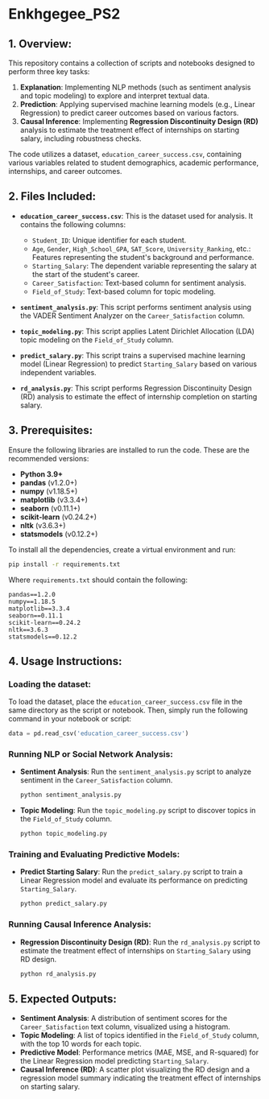 # Enkhgegee_PS2


## 1. Overview:
This repository contains a collection of scripts and notebooks designed to perform three key tasks:
1. **Explanation**: Implementing NLP methods (such as sentiment analysis and topic modeling) to explore and interpret textual data.
2. **Prediction**: Applying supervised machine learning models (e.g., Linear Regression) to predict career outcomes based on various factors.
3. **Causal Inference**: Implementing **Regression Discontinuity Design (RD)** analysis to estimate the treatment effect of internships on starting salary, including robustness checks.

The code utilizes a dataset, `education_career_success.csv`, containing various variables related to student demographics, academic performance, internships, and career outcomes.

## 2. Files Included:

- **`education_career_success.csv`**: This is the dataset used for analysis. It contains the following columns:
    - `Student_ID`: Unique identifier for each student.
    - `Age`, `Gender`, `High_School_GPA`, `SAT_Score`, `University_Ranking`, etc.: Features representing the student's background and performance.
    - `Starting_Salary`: The dependent variable representing the salary at the start of the student's career.
    - `Career_Satisfaction`: Text-based column for sentiment analysis.
    - `Field_of_Study`: Text-based column for topic modeling.
    
- **`sentiment_analysis.py`**: This script performs sentiment analysis using the VADER Sentiment Analyzer on the `Career_Satisfaction` column.

- **`topic_modeling.py`**: This script applies Latent Dirichlet Allocation (LDA) topic modeling on the `Field_of_Study` column.

- **`predict_salary.py`**: This script trains a supervised machine learning model (Linear Regression) to predict `Starting_Salary` based on various independent variables.

- **`rd_analysis.py`**: This script performs Regression Discontinuity Design (RD) analysis to estimate the effect of internship completion on starting salary.

## 3. Prerequisites:
Ensure the following libraries are installed to run the code. These are the recommended versions:
- **Python 3.9+**
- **pandas** (v1.2.0+)
- **numpy** (v1.18.5+)
- **matplotlib** (v3.3.4+)
- **seaborn** (v0.11.1+)
- **scikit-learn** (v0.24.2+)
- **nltk** (v3.6.3+)
- **statsmodels** (v0.12.2+)

To install all the dependencies, create a virtual environment and run:

```bash
pip install -r requirements.txt
```

Where `requirements.txt` should contain the following:

```plaintext
pandas==1.2.0
numpy==1.18.5
matplotlib==3.3.4
seaborn==0.11.1
scikit-learn==0.24.2
nltk==3.6.3
statsmodels==0.12.2
```

## 4. Usage Instructions:
### Loading the dataset:
To load the dataset, place the `education_career_success.csv` file in the same directory as the script or notebook. Then, simply run the following command in your notebook or script:

```python
data = pd.read_csv('education_career_success.csv')
```

### Running NLP or Social Network Analysis:
- **Sentiment Analysis**: Run the `sentiment_analysis.py` script to analyze sentiment in the `Career_Satisfaction` column.
  ```bash
  python sentiment_analysis.py
  ```
- **Topic Modeling**: Run the `topic_modeling.py` script to discover topics in the `Field_of_Study` column.
  ```bash
  python topic_modeling.py
  ```

### Training and Evaluating Predictive Models:
- **Predict Starting Salary**: Run the `predict_salary.py` script to train a Linear Regression model and evaluate its performance on predicting `Starting_Salary`.
  ```bash
  python predict_salary.py
  ```

### Running Causal Inference Analysis:
- **Regression Discontinuity Design (RD)**: Run the `rd_analysis.py` script to estimate the treatment effect of internships on `Starting_Salary` using RD design.
  ```bash
  python rd_analysis.py
  ```

## 5. Expected Outputs:
- **Sentiment Analysis**: A distribution of sentiment scores for the `Career_Satisfaction` text column, visualized using a histogram.
- **Topic Modeling**: A list of topics identified in the `Field_of_Study` column, with the top 10 words for each topic.
- **Predictive Model**: Performance metrics (MAE, MSE, and R-squared) for the Linear Regression model predicting `Starting_Salary`.
- **Causal Inference (RD)**: A scatter plot visualizing the RD design and a regression model summary indicating the treatment effect of internships on starting salary.
